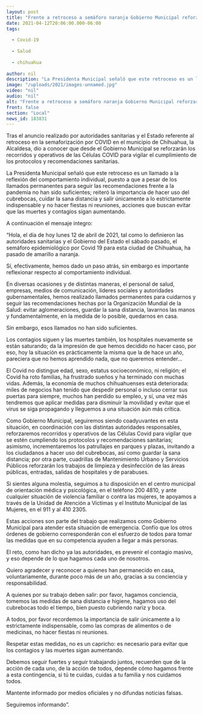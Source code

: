 ```yaml
---
layout: post
title: "Frente a retroceso a semáforo naranja Gobierno Municipal reforzará recorridos y operativos de Células COVID"
date: 2021-04-12T20:06:00.000-06:00
tags:
  
  - Covid-19
  
  - Salud
  
  - chihuahua
  
author: nil
description: "La Presidenta Municipal señaló que este retroceso es un llamado a la reflexión del comportamiento individual"
image: "/uploads/2021/images-unnamed.jpg"
video: "nil"
audio: "nil"
alt: "Frente a retroceso a semáforo naranja Gobierno Municipal reforzará recorridos y operativos de Células COVID"
front: false
section: "Local"
news_id: 183831
---
```


Tras el anuncio realizado por autoridades sanitarias y el Estado referente al retroceso en la semaforización por COVID en el municipio de Chihuahua, la Alcaldesa, dio a conocer que desde el Gobierno Municipal se reforzarán los recorridos y operativos de las Células COVID para vigilar el cumplimiento de los protocolos y recomendaciones sanitarias.

La Presidenta Municipal señaló que este retroceso es un llamado a la reflexión del comportamiento individual, puesto a que a pesar de los llamados permanentes para seguir las recomendaciones frente a la pandemia no han sido suficientes; reiteró la importancia de hacer uso del cubrebocas, cuidar la sana distancia y salir únicamente a lo estrictamente indispensable y no hacer fiestas ni reuniones, acciones que buscan evitar que las muertes y contagios sigan aumentando.

A continuación el mensaje íntegro:

“Hola, el día de hoy lunes 12 de abril de 2021, tal como lo definieron las autoridades sanitarias y el Gobierno del Estado el sábado pasado, el semáforo epidemiológico por Covid 19 para esta ciudad de Chihuahua, ha pasado de amarillo a naranja.

Sí, efectivamente, hemos dado un paso atrás, sin embargo es importante reflexionar respecto al comportamiento individual.

En diversas ocasiones y de distintas maneras, el personal de salud, empresas, medios de comunicación, líderes sociales y autoridades gubernamentales, hemos realizado llamados permanentes para cuidarnos y seguir las recomendaciones hechas por la Organización Mundial de la Salud: evitar aglomeraciones, guardar la sana distancia, lavarnos las manos y fundamentalmente, en la medida de lo posible, quedarnos en casa.

Sin embargo, esos llamados no han sido suficientes.

Los contagios siguen y las muertes también, los hospitales nuevamente se están saturando; da la impresión de que hemos decidido no hacer caso, por eso, hoy la situación es prácticamente la misma que la de hace un año, pareciera que no hemos aprendido nada, que no queremos entender…

El Covid no distingue edad, sexo, estatus socioeconómico, ni religión; el Covid ha roto familias, ha frustrado sueños y ha terminado con muchas vidas. Además, la economía de muchos chihuahuenses está deteriorada: miles de negocios han tenido que despedir personal o incluso cerrar sus puertas para siempre, muchos han perdido su empleo, y sí, una vez más tendremos que aplicar medidas para disminuir la movilidad y evitar que el virus se siga propagando y lleguemos a una situación aún más crítica.

Como Gobierno Municipal, seguiremos siendo coadyuvantes en esta situación, en coordinación con las distintas autoridades responsables, reforzaremos recorridos y operativos de las Células Covid para vigilar que se estén cumpliendo los protocolos y recomendaciones sanitarias; asimismo, incrementaremos los patrullajes en parques y plazas, invitando a los ciudadanos a hacer uso del cubrebocas, así como guardar la sana distancia; por otra parte, cuadrillas de Mantenimiento Urbano y Servicios Públicos reforzarán los trabajos de limpieza y desinfección de las áreas públicas, entradas, salidas de hospitales y de parabuses.

Si sientes alguna molestia, seguimos a tu disposición en el centro municipal de orientación médica y psicológica, en el teléfono 200 4810, y ante cualquier situación de violencia familiar o contra las mujeres, te apoyamos a través de la Unidad de Atención a Víctimas y el Instituto Municipal de las Mujeres, en el 911 y al 410 2305.

Estas acciones son parte del trabajo que realizamos como Gobierno Municipal para atender esta situación de emergencia. Confío que los otros órdenes de gobierno corresponderán con el esfuerzo de todos para tomar las medidas que en su competencia ayuden a llegar a más personas.

El reto, como han dicho ya las autoridades, es prevenir el contagio masivo, y eso depende de lo que hagamos cada uno de nosotros.

Quiero agradecer y reconocer a quienes han permanecido en casa, voluntariamente, durante poco más de un año, gracias a su conciencia y responsabilidad.

A quienes por su trabajo deben salir: por favor, hagamos conciencia, tomemos las medidas de sana distancia e higiene, hagamos uso del cubrebocas todo el tiempo, bien puesto cubriendo nariz y boca.

A todos, por favor recordemos la importancia de salir únicamente a lo estrictamente indispensable, como las compras de alimentos o de medicinas, no hacer fiestas ni reuniones.

Respetar estas medidas, no es un capricho: es necesario para evitar que los contagios y las muertes sigan aumentando.

Debemos seguir fuertes y seguir trabajando juntos, recuerden que de la acción de cada uno, de la acción de todos, depende cómo hagamos frente a esta contingencia, si tú te cuidas, cuidas a tu familia y nos cuidamos todos.

Mantente informado por medios oficiales y no difundas noticias falsas.

Seguiremos informando”.